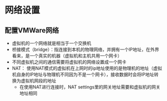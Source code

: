 # 网络设置
## 配置VMWare网络
*  虚拟机的一个网络就是相当于一个交换机
* 桥接模式（bridge）：指连接到本机的物理网络，并拥有一个IP地址，在外界看来，是一个真实的机器（虚拟机和主机共用一个网卡）
* 不同虚拟机之间的通信需要将虚拟机的网络设置成一个网卡
* NAT： 使用NAT模式的虚拟机在上网时的ip地址使用的是物理机的地址（虚拟机自身的IP地址与物理机不同因为不是一个网卡），接收数据时会将IP地址转换为虚拟机网段的地址
    * 在使用NAT进行连接时，NAT settings里的网关地址需要和虚拟机的网关地址相同
